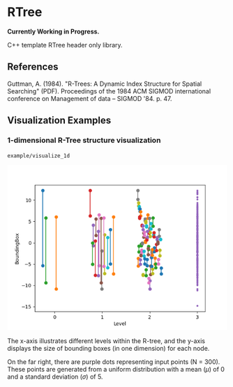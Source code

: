 # RTree
**Currently Working in Progress.**

C++ template RTree header only library.

## References
 Guttman, A. (1984). "R-Trees: A Dynamic Index Structure for Spatial Searching" (PDF). Proceedings of the 1984 ACM SIGMOD international conference on Management of data – SIGMOD '84. p. 47.


## Visualization Examples
### 1-dimensional R-Tree structure visualization
`example/visualize_1d`

![](example/visualize_1d/images/N300Quadratic.png)

The x-axis illustrates different levels within the R-tree, and the y-axis displays the size of bounding boxes (in one dimension) for each node.

On the far right, there are purple dots representing input points (N = 300). These points are generated from a uniform distribution with a mean ($\mu$) of 0 and a standard deviation ($\sigma$) of 5.